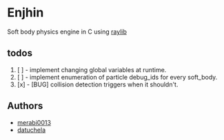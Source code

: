 # Enjhin
Soft body physics engine in C using [raylib](https://github.com/raysan5/raylib)  

## todos
1. [ ] - implement changing global variables at runtime.
2. [ ] - implement enumeration of particle debug_ids for every soft_body.
3. [x] - [BUG] collision detection triggers when it shouldn't.

## Authors
- [merabi0013](https://github.com/merabi0013)
- [datuchela](https://github.com/datuchela)

